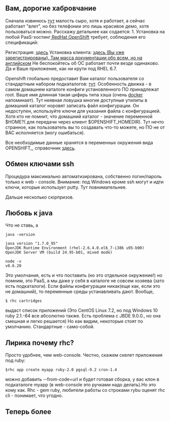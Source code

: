 <h2>Вам, дорогие хабровчание</h2>
Сначала извинюсь <a href="https://habrahabr.ru/post/275605/">тут</a> малость сыро, хотя и работает, а сейчас работает "влет", но без телефонии это лишь красивое демо, хотя пользоваться можно.
Расскажу детальнее как содается:
 1.  
Установка на любой PaaS-хостинг<a href="http://openshift.redhat.com">
RedHat OpenShift</a> требует, соблюдения его спецификаций:



Регистрация:  <a href="https://www.openshift.com/app/account/new">здесь</a>
Установка клиента: <a href="https://developers.openshift.com/en/getting-started-overview.html">здесь (Вы уже зарегистрированы). Там масса документации обо всем, но на английском</a>
Не беспокойтесь об ОС работает почти везде одинаково. Да и Ваше приложение, как ни крути  под RHEL 6.7.

Openshift глобально предоставит Вам каталог пользователя со стандартным набором подкаталогов:  <a href="https://habrahabr.ru/post/275605/">тут</a>. Особенность движка - в самом домашнем каталоге конфиги установленного ПО принадлежат root. Ваше имя длинная такая цифирь типа хэша (очень [docker](https://www.docker.com/) напоминает). Тут неявная ловушка многие доступные утилиты в домашний каталог норовят записать файл конфигурации. Он недоступен, используйте ключи для указания файла с конфигурацией. Хотя кто не помнит, что домашний каталог - значение переменной $HOME?( для передачи через клиент $OPENSHIFT_HOMEDIR). Тут нечто странное, как пользователь вы то создавать что-то можете, но ПО не от ВАС исполняется (могу ошибаться).


Все необходимые данные хранятся в переменных окружения вида OPENSHIFT_, справочник <a href="https://developers.openshift.com/en/managing-environment-variables.html">здесь</a>.

<H2>Обмен ключами ssh</h2>

Процедура максимально автоматизирована, собственно логин/пароль только к web - console.  Внимание: под Windows кроме ssh могут и идти ключи, которые использует putty. Тут повнимательнее. 

Дальше несколько сюрпризов.

<h2>Любовь к java</h2>

Что не ставь, а

    java -version

    java version "1.7.0_95"
    OpenJDK Runtime Environment (rhel-2.6.4.0.el6_7-i386 u95-b00)
    OpenJDK Server VM (build 24.95-b01, mixed mode)

    node -v
    v0.6.20

Это умолчания, есть и  что поставить (но это отдельное окружение!)
но помним, это PaaS, а мы даже у себя в каталоге не совсем хозяева (зато есть подкаталоги).
Если файлы конфигурации никак(еще как, если это не  домашний), то переменные среды устанавливать дают. Вообще, 

    $ rhc cartridges 

выдаст список приложений (Это CentOS Linux 7.2, но под Windows 10 ruby 2.1.-64 все абсолютно также. Есть проблема с JBDE 9.0.0., но она смешная и легко решается) Но как видим, некоторые стоят по умолчанию. Стандартные - само-собой.


<h2>Лирика почему rhc?</h2>

Просто удобнее, чем web-console. Честно, скажем скелет приложения под ruby:

    $rhc app create myapp ruby-2.0 pgsql-9.2 cron-1.4

можно добавить --from-code=url и будет готовая сборка, у вас клон в подкаталоге myapp (в web-console это ручками надо делать).Но это кому как. Rhc - gem ruby, любители работы со строками rybu оценят   rhc cli - понимает, что угодно.


<h2>Теперь более </h2>
